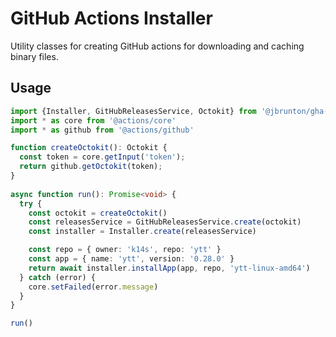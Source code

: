 # GitHub Actions Installer

Utility classes for creating GitHub actions for downloading and caching binary files.

## Usage

```typescript
import {Installer, GitHubReleasesService, Octokit} from '@jbrunton/gha-installer'
import * as core from '@actions/core'
import * as github from '@actions/github'

function createOctokit(): Octokit {
  const token = core.getInput('token');
  return github.getOctokit(token);
}
  
async function run(): Promise<void> {
  try {
    const octokit = createOctokit()
    const releasesService = GitHubReleasesService.create(octokit)
    const installer = Installer.create(releasesService)

    const repo = { owner: 'k14s', repo: 'ytt' }
    const app = { name: 'ytt', version: '0.28.0' }
    return await installer.installApp(app, repo, 'ytt-linux-amd64')
  } catch (error) {
    core.setFailed(error.message)
  }
}

run()
```
